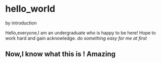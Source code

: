 # hello_world
by introduction

Hello,everyone,I am an undergraduate who is happy to be here!
Hope to work hard and gain acknowledge.
*do something easy for me at first*
## Now,I know what this is ! Amazing
